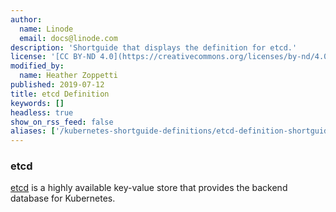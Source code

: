```yaml
---
author:
  name: Linode
  email: docs@linode.com
description: 'Shortguide that displays the definition for etcd.'
license: '[CC BY-ND 4.0](https://creativecommons.org/licenses/by-nd/4.0)'
modified_by:
  name: Heather Zoppetti
published: 2019-07-12
title: etcd Definition
keywords: []
headless: true
show_on_rss_feed: false
aliases: ['/kubernetes-shortguide-definitions/etcd-definition-shortguide/']
---
```


### etcd

[etcd](https://kubernetes.io/docs/concepts/overview/components/#etcd) is a highly available key-value store that provides the backend database for Kubernetes.
